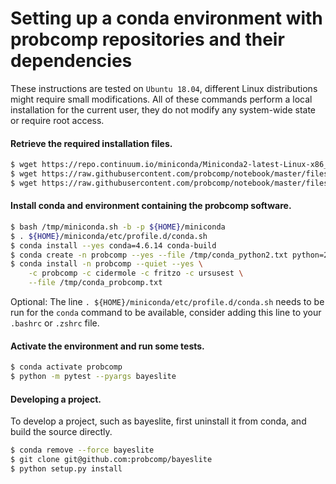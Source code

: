 # Setting up a conda environment with probcomp repositories and their dependencies

These instructions are tested on `Ubuntu 18.04`, different Linux distributions
might require small modifications. All of these commands perform a local
installation for the current user, they do not modify any system-wide state or
require root access.

#### Retrieve the required installation files.

```bash
$ wget https://repo.continuum.io/miniconda/Miniconda2-latest-Linux-x86_64.sh -O /tmp/miniconda.sh
$ wget https://raw.githubusercontent.com/probcomp/notebook/master/files/conda_python2.txt -O /tmp/conda_python2.txt
$ wget https://raw.githubusercontent.com/probcomp/notebook/master/files/conda_probcomp.txt -O /tmp/conda_probcomp.txt
```

#### Install conda and environment containing the probcomp software.

```bash
$ bash /tmp/miniconda.sh -b -p ${HOME}/miniconda
$ . ${HOME}/miniconda/etc/profile.d/conda.sh
$ conda install --yes conda=4.6.14 conda-build
$ conda create -n probcomp --yes --file /tmp/conda_python2.txt python=2.7
$ conda install -n probcomp --quiet --yes \
    -c probcomp -c cidermole -c fritzo -c ursusest \
    --file /tmp/conda_probcomp.txt
```

Optional: The line `. ${HOME}/miniconda/etc/profile.d/conda.sh` needs to be run
for the `conda` command to be available, consider adding this line to your
`.bashrc` or `.zshrc` file.

#### Activate the environment and run some tests.

```bash
$ conda activate probcomp
$ python -m pytest --pyargs bayeslite
```

#### Developing a project.

To develop a project, such as bayeslite, first uninstall it from conda, and
build the source directly.

```bash
$ conda remove --force bayeslite
$ git clone git@github.com:probcomp/bayeslite
$ python setup.py install
```
